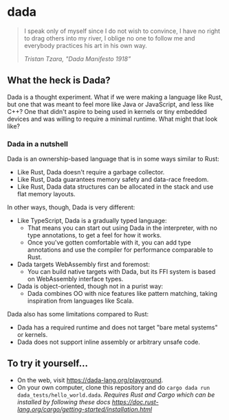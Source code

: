 # dada

> I speak only of myself since I do not wish to convince, I have no right to drag others into my river, I oblige no one to follow me and everybody practices his art in his own way.
>
> *Tristan Tzara, "Dada Manifesto 1918”*

## What the heck is Dada?

Dada is a thought experiment. What if we were making a language like Rust, but one that was meant to feel more like Java or JavaScript, and less like C++? One that didn't aspire to being used in kernels or tiny embedded devices and was willing to require a minimal runtime. What might that look like?

### Dada in a nutshell

Dada is an ownership-based language that is in some ways similar to Rust:

* Like Rust, Dada doesn't require a garbage collector.
* Like Rust, Dada guarantees memory safety and data-race freedom.
* Like Rust, Dada data structures can be allocated in the stack and use flat memory layouts.

In other ways, though, Dada is very different:

* Like TypeScript, Dada is a gradually typed language:
  * That means you can start out using Dada in the interpreter, with no type annotations, to get a feel for how it works.
  * Once you've gotten comfortable with it, you can add type annotations and use the compiler for performance comparable to Rust.
* Dada targets WebAssembly first and foremost:
  * You can build native targets with Dada, but its FFI system is based on WebAssembly interface types.
* Dada is object-oriented, though not in a purist way:
  * Dada combines OO with nice features like pattern matching, taking inspiration from languages like Scala.

Dada also has some limitations compared to Rust:

* Dada has a required runtime and does not target "bare metal systems" or kernels.
* Dada does not support inline assembly or arbitrary unsafe code.

## To try it yourself...

* On the web, visit https://dada-lang.org/playground.
* On your own computer, clone this repository and do `cargo dada run dada_tests/hello_world.dada`. *Requires Rust and Cargo which can be installed by following these docs https://doc.rust-lang.org/cargo/getting-started/installation.html*
